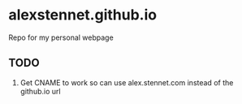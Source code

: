 # alexstennet.github.io
Repo for my personal webpage

## TODO
1. Get CNAME to work so can use alex.stennet.com instead of the github.io url

